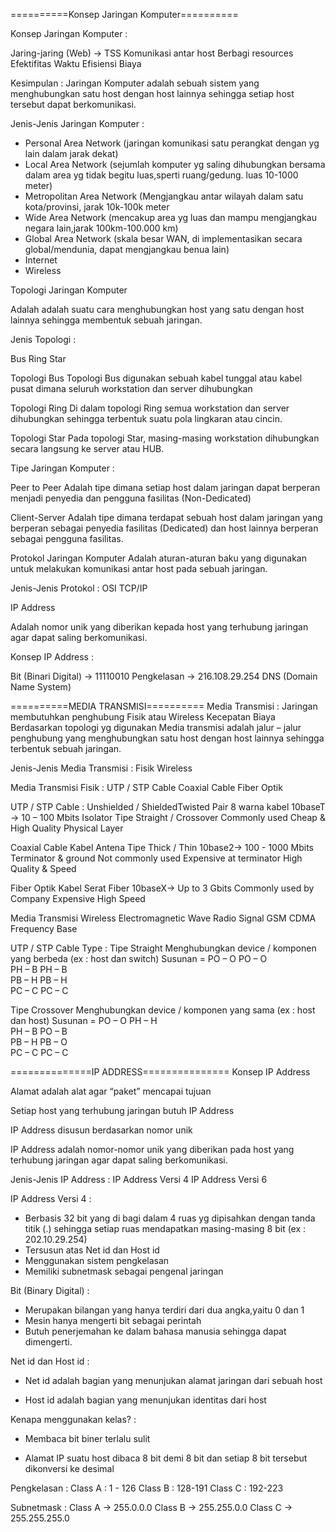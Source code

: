 ==========Konsep Jaringan Komputer==========

Konsep Jaringan Komputer :

Jaring-jaring (Web) -> TSS
Komunikasi antar host
Berbagi resources
Efektifitas Waktu
Efisiensi Biaya

Kesimpulan : Jaringan Komputer adalah
sebuah sistem yang menghubungkan satu host
dengan host lainnya sehingga setiap host
tersebut dapat berkomunikasi.

Jenis-Jenis Jaringan
Komputer :
- Personal Area Network (jaringan komunikasi satu perangkat dengan yg lain dalam jarak dekat)
- Local Area Network (sejumlah komputer yg saling dihubungkan bersama dalam area yg tidak begitu luas,sperti ruang/gedung. luas 10-1000 meter)
- Metropolitan Area Network (Mengjangkau antar wilayah dalam satu kota/provinsi, jarak 10k-100k meter
- Wide Area Network (mencakup area yg luas dan mampu mengjangkau negara lain,jarak 100km-100.000 km)
- Global Area Network (skala besar WAN, di implementasikan secara global/mendunia, dapat mengjangkau benua lain)
- Internet
- Wireless

Topologi Jaringan Komputer

Adalah adalah suatu cara menghubungkan
host yang satu dengan host lainnya sehingga
membentuk sebuah jaringan.

Jenis Topologi :

Bus
Ring
Star

Topologi Bus
Topologi Bus digunakan sebuah kabel tunggal
atau kabel pusat dimana seluruh workstation dan
server dihubungkan

Topologi Ring
Di dalam topologi Ring semua workstation
dan server dihubungkan sehingga terbentuk
suatu pola lingkaran atau cincin.

Topologi Star
Pada topologi Star, masing-masing workstation
dihubungkan secara langsung ke server atau
HUB.

Tipe Jaringan Komputer :

Peer to Peer
Adalah tipe dimana setiap host dalam jaringan
dapat berperan menjadi penyedia dan
pengguna fasilitas (Non-Dedicated)

Client-Server
Adalah tipe dimana terdapat sebuah host
dalam jaringan yang berperan sebagai
penyedia fasilitas (Dedicated) dan host lainnya
berperan sebagai pengguna fasilitas.


Protokol Jaringan Komputer
Adalah aturan-aturan baku yang digunakan
untuk melakukan komunikasi antar host pada
sebuah jaringan.

Jenis-Jenis Protokol :
OSI
TCP/IP

IP Address

Adalah nomor unik yang diberikan kepada
host yang terhubung jaringan agar dapat saling
berkomunikasi.

Konsep IP Address :

Bit (Binari Digital) -> 11110010
Pengkelasan -> 216.108.29.254
DNS (Domain Name System)

==========MEDIA TRANSMISI==========
Media Transmisi :
Jaringan membutuhkan penghubung
Fisik atau Wireless
Kecepatan
Biaya
Berdasarkan topologi yg digunakan
Media transmisi adalah jalur – jalur penghubung yang menghubungkan satu host dengan host lainnya sehingga terbentuk sebuah jaringan.

Jenis-Jenis Media Transmisi :
Fisik
Wireless

Media Transmisi Fisik :
UTP / STP Cable
Coaxial Cable
Fiber Optik

UTP / STP Cable :
Unshielded  / ShieldedTwisted Pair
8 warna kabel
10baseT -> 10 – 100 Mbits
Isolator
Tipe Straight / Crossover
Commonly used
Cheap & High Quality
Physical Layer

Coaxial Cable
Kabel Antena
Tipe Thick / Thin
10base2-> 100 - 1000 Mbits
Terminator & ground
Not commonly used
Expensive at terminator
High Quality & Speed

Fiber Optik
Kabel Serat Fiber
10baseX-> Up to 3 Gbits
Commonly used by Company
Expensive
High Speed

Media Transmisi Wireless
Electromagnetic Wave
Radio Signal
GSM
CDMA
Frequency Base

UTP / STP Cable Type :
Tipe Straight
Menghubungkan device / komponen yang berbeda (ex : host dan switch)
Susunan =
PO – O	PO – O	
PH – B		PH – B	
PB – H		PB – H	
PC – C		PC – C

Tipe Crossover
Menghubungkan device / komponen yang sama (ex : host dan host)
Susunan =
PO – O	PH – H	
PH – B		PO – B	
PB – H		PB – O	
PC – C		PC – C

==============IP ADDRESS===============
Konsep IP Address

Alamat adalah alat agar “paket” mencapai
tujuan

Setiap host yang terhubung jaringan butuh IP
Address

IP Address disusun berdasarkan nomor unik

IP Address adalah nomor-nomor unik 
yang diberikan pada host yang terhubung 
jaringan agar dapat saling berkomunikasi.

Jenis-Jenis IP Address :
IP Address Versi 4
IP Address Versi 6

IP Address Versi 4 :
- Berbasis 32 bit yang di bagi dalam 4 ruas yg
dipisahkan dengan tanda titik (.) sehingga
setiap ruas mendapatkan masing-masing 8 bit
(ex : 202.10.29.254)
- Tersusun atas Net id dan Host id
- Menggunakan sistem pengkelasan
- Memiliki subnetmask sebagai pengenal
  jaringan

Bit (Binary Digital) :
- Merupakan bilangan yang hanya terdiri dari
dua angka,yaitu 0 dan 1
- Mesin hanya mengerti bit sebagai perintah
- Butuh penerjemahan ke dalam bahasa manusia
sehingga dapat dimengerti.

Net id dan Host id :
- Net id adalah bagian yang menunjukan alamat
jaringan dari sebuah host

- Host id adalah bagian yang menunjukan
identitas dari host

Kenapa menggunakan kelas? :
- Membaca bit biner terlalu sulit

- Alamat IP suatu host dibaca 8 bit demi 8 bit
dan setiap 8 bit tersebut dikonversi ke desimal

Pengkelasan :
Class A : 1 - 126
Class B : 128-191
Class C : 192-223

Subnetmask :
Class A -> 255.0.0.0
Class B -> 255.255.0.0
Class C -> 255.255.255.0

